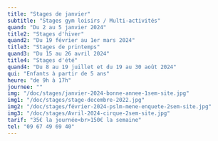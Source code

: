 ```yaml
---
title: "Stages de janvier"
subtitle: "Stages gym loisirs / Multi-activités"
quand: "Du 2 au 5 janvier 2024"
title2: "Stages d'hiver"
quand2: "Du 19 février au 1er mars 2024"
title3: "Stages de printemps"
quand3: "Du 15 au 26 avril 2024"
title4: "Stages d'été"
quand4: "Du 8 au 19 juillet et du 19 au 30 août 2024"
qui: "Enfants à partir de 5 ans"
heure: "de 9h à 17h"
journee: ""
img: "/doc/stages/janvier-2024-bonne-annee-1sem-site.jpg"
img1: "/doc/stages/stage-decembre-2022.jpg"
img2: "/doc/stages/février-2024-pslm-mene-enquete-2sem-site.jpg"
img3: "/doc/stages/Avril-2024-cirque-2sem-site.jpg"
tarif: "35€ la journée<br>150€ la semaine"
tel: "09 67 49 69 40"
---
```

